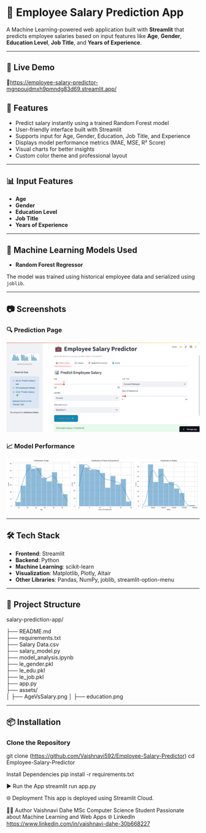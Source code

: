 # 💼 Employee Salary Prediction App

A Machine Learning-powered web application built with **Streamlit** that predicts employee salaries based on input features like **Age**, **Gender**, **Education Level**, **Job Title**, and **Years of Experience**.

---

## 🚀 Live Demo

🔗https://employee-salary-predictor-mgnpoujdmxh9pmndg83d69.streamlit.app/ 

## 📌 Features

- Predict salary instantly using a trained Random Forest model
- User-friendly interface built with Streamlit
- Supports input for Age, Gender, Education, Job Title, and Experience
- Displays model performance metrics (MAE, MSE, R² Score)
- Visual charts for better insights
- Custom color theme and professional layout

---

## 📊 Input Features

- **Age**
- **Gender**
- **Education Level**
- **Job Title**
- **Years of Experience**

---

## 🧠 Machine Learning Models Used

- **Random Forest Regressor** 

The model was trained using historical employee data and serialized using `joblib`.

---

## 📷 Screenshots

### 🔍 Prediction Page
![Prediction Screenshot](predict_salary.png)

### 📈 Model Performance
![Performance Screenshot](numerical_distributions.png)

---

## 🛠️ Tech Stack

- **Frontend**: Streamlit
- **Backend**: Python
- **Machine Learning**: scikit-learn
- **Visualization**: Matplotlib, Plotly, Altair
- **Other Libraries**: Pandas, NumPy, joblib, streamlit-option-menu

---

## 📂 Project Structure
salary-prediction-app/

├── README.md                     
├── requirements.txt              
├── Salary Data.csv              
├── salary_model.py                
├── model_analysis.ipynb          
├── le_gender.pkl                
├── le_edu.pkl                   
├── le_job.pkl                    
├── app.py                              
├── assets/                     
│   ├── AgeVsSalary.png
│   ├── education.png




---

## 📦 Installation

### Clone the Repository
git clone (https://github.com/Vaishnavi592/Employee-Salary-Predictor)
cd Employee-Salary-Predictor


Install Dependencies
pip install -r requirements.txt


▶️ Run the App
streamlit run app.py


🌐 Deployment
This app is deployed using Streamlit Cloud.


🙋‍♀️ Author
Vaishnavi Dahe
MSc Computer Science Student
Passionate about Machine Learning and Web Apps
🌐 LinkedIn 
https://www.linkedin.com/in/vaishnavi-dahe-30b668227

